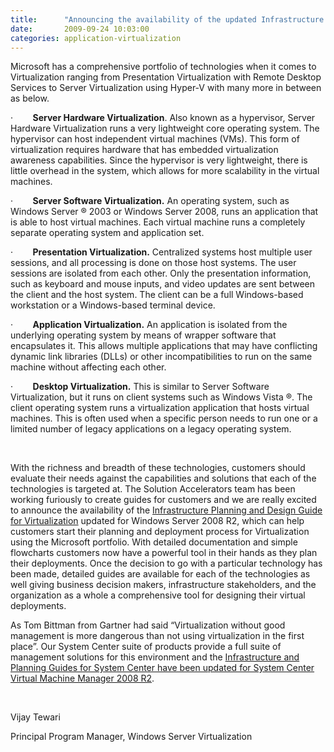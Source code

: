 ```yaml
---
title:      "Announcing the availability of the updated Infrastructure Planning and Design Guides for Virtualization and System Center"
date:       2009-09-24 10:03:00
categories: application-virtualization
---
```

Microsoft has a comprehensive portfolio of technologies when it comes to Virtualization ranging from Presentation Virtualization with Remote Desktop Services to Server Virtualization using Hyper-V with many more in between as below.

·        **Server Hardware Virtualization**. Also known as a hypervisor, Server Hardware Virtualization runs a very lightweight core operating system. The hypervisor can host independent virtual machines (VMs). This form of virtualization requires hardware that has embedded virtualization awareness capabilities. Since the hypervisor is very lightweight, there is little overhead in the system, which allows for more scalability in the virtual machines.

·        **Server Software Virtualization.** An operating system, such as Windows Server ® 2003 or Windows Server 2008, runs an application that is able to host virtual machines. Each virtual machine runs a completely separate operating system and application set.

·        **Presentation Virtualization.** Centralized systems host multiple user sessions, and all processing is done on those host systems. The user sessions are isolated from each other. Only the presentation information, such as keyboard and mouse inputs, and video updates are sent between the client and the host system. The client can be a full Windows-based workstation or a Windows-based terminal device.

·        **Application Virtualization.** An application is isolated from the underlying operating system by means of wrapper software that encapsulates it. This allows multiple applications that may have conflicting dynamic link libraries (DLLs) or other incompatibilities to run on the same machine without affecting each other.

·        **Desktop Virtualization.** This is similar to Server Software Virtualization, but it runs on client systems such as Windows Vista ®. The client operating system runs a virtualization application that hosts virtual machines. This is often used when a specific person needs to run one or a limited number of legacy applications on a legacy operating system.

 

With the richness and breadth of these technologies, customers should evaluate their needs against the capabilities and solutions that each of the technologies is targeted at. The Solution Accelerators team has been working furiously to create guides for customers and we are really excited to announce the availability of the [Infrastructure Planning and Design Guide for Virtualization](https://technet.microsoft.com/solutionaccelerators/ee395429.aspx) updated for Windows Server 2008 R2, which can help customers start their planning and deployment process for Virtualization using the Microsoft portfolio. With detailed documentation and simple flowcharts customers now have a powerful tool in their hands as they plan their deployments. Once the decision to go with a particular technology has been made, detailed guides are available for each of the technologies as well giving business decision makers, infrastructure stakeholders, and the organization as a whole a comprehensive tool for designing their virtual deployments.  

As Tom Bittman from Gartner had said “Virtualization without good management is more dangerous than not using virtualization in the first place”. Our System Center suite of products provide a full suite of management solutions for this environment and the [Infrastructure and Planning Guides for System Center have been updated for System Center Virtual Machine Manager 2008 R2](https://technet.microsoft.com/solutionaccelerators/ee395430.aspx?SA_CE=VIRT-IPD-BLOG-SCVMM-2009-09-21). 

 

Vijay Tewari

Principal Program Manager, Windows Server Virtualization

 
